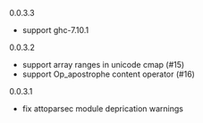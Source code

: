 
0.0.3.3

* support ghc-7.10.1

0.0.3.2

* support array ranges in unicode cmap (#15)
* support Op\_apostrophe content operator (#16)

0.0.3.1

* fix attoparsec module deprication warnings
